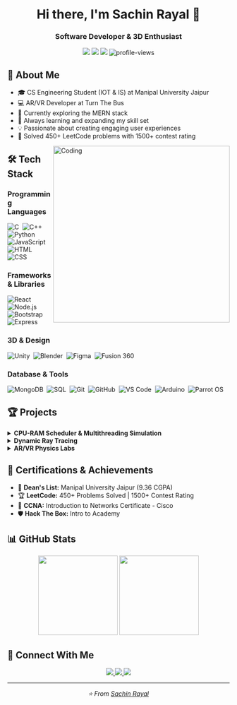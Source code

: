 <h1 align="center">Hi there, I'm Sachin Rayal 👋</h1>
<h3 align="center">Software Developer & 3D Enthusiast</h3>

<p align="center">
  <a href="https://linkedin.com/in/sachin-rayal"><img src="https://img.shields.io/badge/-Sachin_Rayal-0077B5?style=flat&logo=Linkedin&logoColor=white"/></a>
  <a href="mailto:sachinroyal0903@gmail.com"><img src="https://img.shields.io/badge/-sachinroyal0903@gmail.com-D14836?style=flat&logo=Gmail&logoColor=white"/></a>
  <a href="https://leetcode.com/u/sachin_rayal/"><img src="https://img.shields.io/badge/-LeetCode-FFA116?style=flat&logo=LeetCode&logoColor=white"/></a>
  <img src="https://komarev.com/ghpvc/?username=DEVELOPERX-coder&label=Profile%20views&color=0e75b6&style=flat" alt="profile-views" />
</p>

## 🚀 About Me

- 🎓 CS Engineering Student (IOT & IS) at Manipal University Jaipur
- 💻 AR/VR Developer at Turn The Bus
- 🔭 Currently exploring the MERN stack
- 🌱 Always learning and expanding my skill set
- 💡 Passionate about creating engaging user experiences
- 🧠 Solved 450+ LeetCode problems with 1500+ contest rating

<img align="right" alt="Coding" width="400" src="https://media.giphy.com/media/qgQUggAC3Pfv687qPC/giphy.gif">

## 🛠️ Tech Stack

### Programming Languages

![C](https://img.shields.io/badge/-C-05122A?style=flat&logo=C&logoColor=A8B9CC)&nbsp;
![C++](https://img.shields.io/badge/-C++-05122A?style=flat&logo=C%2B%2B&logoColor=00599C)&nbsp;
![Python](https://img.shields.io/badge/-Python-05122A?style=flat&logo=python)&nbsp;
![JavaScript](https://img.shields.io/badge/-JavaScript-05122A?style=flat&logo=javascript)&nbsp;
![HTML](https://img.shields.io/badge/-HTML-05122A?style=flat&logo=HTML5)&nbsp;
![CSS](https://img.shields.io/badge/-CSS-05122A?style=flat&logo=CSS3&logoColor=1572B6)&nbsp;

### Frameworks & Libraries

![React](https://img.shields.io/badge/-React-05122A?style=flat&logo=react)&nbsp;
![Node.js](https://img.shields.io/badge/-Node.js-05122A?style=flat&logo=node.js)&nbsp;
![Bootstrap](https://img.shields.io/badge/-Bootstrap-05122A?style=flat&logo=bootstrap&logoColor=563D7C)&nbsp;
![Express](https://img.shields.io/badge/-Express-05122A?style=flat&logo=express)&nbsp;

### 3D & Design

![Unity](https://img.shields.io/badge/-Unity-05122A?style=flat&logo=unity)&nbsp;
![Blender](https://img.shields.io/badge/-Blender-05122A?style=flat&logo=blender)&nbsp;
![Figma](https://img.shields.io/badge/-Figma-05122A?style=flat&logo=figma)&nbsp;
![Fusion 360](https://img.shields.io/badge/-Fusion_360-05122A?style=flat&logo=autodesk)&nbsp;

### Database & Tools

![MongoDB](https://img.shields.io/badge/-MongoDB-05122A?style=flat&logo=mongodb)&nbsp;
![SQL](https://img.shields.io/badge/-SQL-05122A?style=flat&logo=mysql)&nbsp;
![Git](https://img.shields.io/badge/-Git-05122A?style=flat&logo=git)&nbsp;
![GitHub](https://img.shields.io/badge/-GitHub-05122A?style=flat&logo=github)&nbsp;
![VS Code](https://img.shields.io/badge/-VS%20Code-05122A?style=flat&logo=visual-studio-code&logoColor=007ACC)&nbsp;
![Arduino](https://img.shields.io/badge/-Arduino-05122A?style=flat&logo=arduino)&nbsp;
![Parrot OS](https://img.shields.io/badge/-Parrot_OS-05122A?style=flat&logo=linux)&nbsp;

## 🏆 Projects

<details>
  <summary><b>CPU-RAM Scheduler & Multithreading Simulation</b></summary>
  <br/>
  <p>
    <b>Tech Stack:</b> C++, Multithreading, Round Robin Algorithm<br/>
    <b>Description:</b> A C++ simulation implementing multithreaded execution with priority-based scheduling and deadlock prevention using semaphores.<br/>
    <b>Key Achievements:</b>
    <ul>
      <li>Implemented hardware-independent solution improving performance by ~25%</li>
      <li>Created priority-based scheduling achieving ~30% speed boost</li>
      <li>Developed customized Round Robin algorithm with ~20% performance gain</li>
      <li>Applied semaphore techniques reducing wait times by ~15%</li>
    </ul>
    <a href="https://github.com/DEVELOPERX-coder/CPU_SIMULATION"><b>View Project »</b></a>
  </p>
</details>

<details>
  <summary><b>Dynamic Ray Tracing</b></summary>
  <br/>
  <p>
    <b>Tech Stack:</b> C++, SDL3, Graphics Programming<br/>
    <b>Description:</b> Real-time ray tracing visualization implemented in C++ with SDL3, simulating light interactions with objects on a 2D plane.<br/>
    <b>Key Achievements:</b>
    <ul>
      <li>Improved rendering efficiency by ~25% through optimized algorithms</li>
      <li>Enhanced visual realism by ~20% with complex light interactions</li>
      <li>Boosted simulation speed by ~30% with streamlined computations</li>
      <li>Applied sophisticated graphics techniques advancing expertise</li>
    </ul>
    <a href="https://github.com/DEVELOPERX-coder/RayTracingCPP"><b>View Project »</b></a>
  </p>
</details>

<details>
  <summary><b>AR/VR Physics Labs</b></summary>
  <br/>
  <p>
    <b>Tech Stack:</b> Unity 3D, C#, AR/VR<br/>
    <b>Description:</b> Educational AR/VR experiences for physics experiments built with Unity 3D for Turn The Bus.<br/>
    <b>Key Achievements:</b>
    <ul>
      <li>Reused ~30% of assets to reduce storage requirements</li>
      <li>Optimized app performance with minimal space usage</li>
      <li>Designed intuitive, easy-to-navigate interfaces</li>
      <li>Created hands-on educational tools improving learning experiences</li>
    </ul>
  </p>
</details>

## 📜 Certifications & Achievements

- 🏅 **Dean's List:** Manipal University Jaipur (9.36 CGPA)
- 🏆 **LeetCode:** 450+ Problems Solved | 1500+ Contest Rating
- 📜 **CCNA:** Introduction to Networks Certificate - Cisco
- 🛡️ **Hack The Box:** Intro to Academy

## 📊 GitHub Stats

<p align="center">
  <img height="180em" src="https://github-readme-stats.vercel.app/api?username=DEVELOPERX-coder&show_icons=true&theme=tokyonight&include_all_commits=true&count_private=true"/>
  <img height="180em" src="https://github-readme-stats.vercel.app/api/top-langs/?username=DEVELOPERX-coder&layout=compact&langs_count=8&theme=tokyonight"/>
</p>

## 🤝 Connect With Me

<p align="center">
  <a href="https://linkedin.com/in/sachin-rayal">
    <img src="https://img.shields.io/badge/-LinkedIn-0077B5?style=for-the-badge&logo=Linkedin&logoColor=white"/>
  </a>
  <a href="mailto:sachinroyal0903@gmail.com">
    <img src="https://img.shields.io/badge/-Gmail-D14836?style=for-the-badge&logo=Gmail&logoColor=white"/>
  </a>
  <a href="https://leetcode.com/u/sachin_rayal/">
    <img src="https://img.shields.io/badge/-LeetCode-FFA116?style=for-the-badge&logo=LeetCode&logoColor=white"/>
  </a>
</p>

---

<p align="center">
  <i>⭐️ From <a href="https://github.com/DEVELOPERX-coder">Sachin Rayal</a></i>
</p>

<!--
Note: To use GitHub Stats cards, you'll need to deploy your own instance of the GitHub Stats card or use a public service. Check out https://github.com/anuraghazra/github-readme-stats for setting up your own instance if needed.
-->
